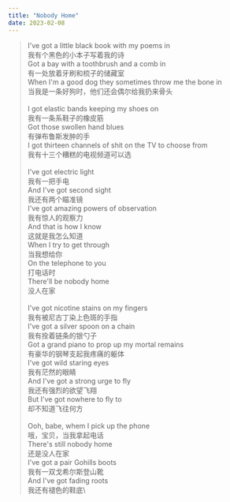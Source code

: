 ```yaml
---
title: "Nobody Home"
date: 2023-02-08
---
```


>I've got a little black book with my poems in\
我有个黑色的小本子写着我的诗\
Got a bay with a toothbrush and a comb in\
有一处放着牙刷和梳子的储藏室\
When I'm a good dog they sometimes throw me the bone in\
当我是一条好狗时，他们还会偶尔给我扔来骨头\
<br>I got elastic bands keeping my shoes on\
我有一条系鞋子的橡皮筋\
Got those swollen hand blues\
有弹布鲁斯发肿的手\
I got thirteen channels of shit on the TV to choose from\
我有十三个糟糕的电视频道可以选\
<br>I've got electric light\
我有一把手电\
And I've got second sight\
我还有两个瞄准镜\
I've got amazing powers of observation\
我有惊人的观察力\
And that is how I know\
这就是我怎么知道\
When I try to get through\
当我想给你\
On the telephone to you\
打电话时\
There'll be nobody home\
没人在家\
<br>I've got nicotine stains on my fingers\
我有被尼古丁染上色斑的手指\
I've got a silver spoon on a chain\
我有拴着链条的银勺子\
Got a grand piano to prop up my mortal remains\
有豪华的钢琴支起我疼痛的躯体\
I've got wild staring eyes\
我有茫然的眼睛\
And I've got a strong urge to fly\
我还有强烈的欲望飞翔\
But I've got nowhere to fly to\
却不知道飞往何方\
<br>Ooh, babe, whem I pick up the phone\
哦，宝贝，当我拿起电话\
There's still nobody home\
还是没人在家\
I've got a pair Gohills boots\
我有一双戈希尔斯登山靴\
And I've got fading roots\
我还有褪色的鞋底\